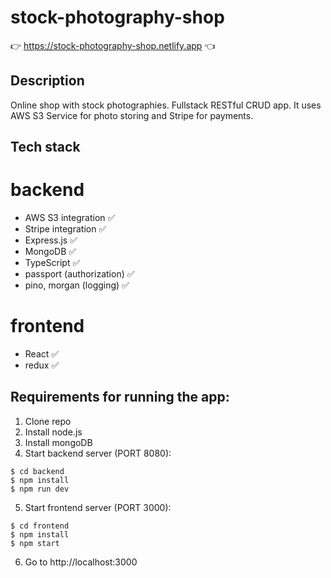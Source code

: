 # stock-photography-shop
👉 https://stock-photography-shop.netlify.app 👈
## Description
Online shop with stock photographies. Fullstack RESTful CRUD app. It uses AWS S3 Service for photo storing and Stripe for payments.

## Tech stack
# backend
- AWS S3 integration ✅
- Stripe integration ✅
- Express.js ✅
- MongoDB ✅
- TypeScript ✅
- passport (authorization) ✅
- pino, morgan (logging) ✅

# frontend
- React ✅
- redux ✅

## Requirements for running the app:
1. Clone repo
2. Install node.js
3. Install mongoDB
4. Start backend server (PORT 8080):
```
$ cd backend
$ npm install
$ npm run dev
```
5. Start frontend server (PORT 3000):
```
$ cd frontend
$ npm install
$ npm start
```
6. Go to http://localhost:3000
